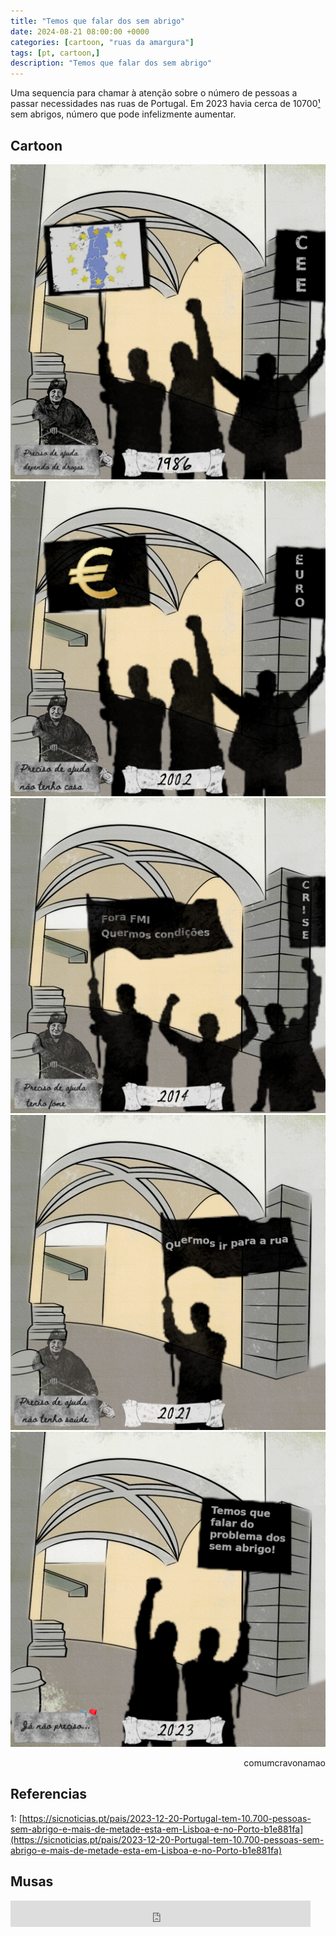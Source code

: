 ```yaml
---
title: "Temos que falar dos sem abrigo"
date: 2024-08-21 08:00:00 +0000
categories: [cartoon, "ruas da amargura"]
tags: [pt, cartoon,]
description: "Temos que falar dos sem abrigo"
---
```


Uma sequencia para chamar à atenção sobre o número de pessoas a passar necessidades nas ruas de Portugal.
Em 2023 havia cerca de 10700[¹] sem abrigos, número que pode infelizmente aumentar.

## Cartoon

![evolução-dos-sem-abrigo-em-portugal_cee](/assets/images/evolução-dos-sem-abrigo-em-portugal_cee.png)
![evolução-dos-sem-abrigo-em-portugal_euros](/assets/images/evolução-dos-sem-abrigo-em-portugal_euros.png)
![evolução-dos-sem-abrigo-em-portugal_fmi](/assets/images/evolução-dos-sem-abrigo-em-portugal_fmi.png)
![evolução-dos-sem-abrigo-em-portugal_covid](/assets/images/evolução-dos-sem-abrigo-em-portugal_covid.png)
![evolução-dos-sem-abrigo-em-portugal_fim](/assets/images/evolução-dos-sem-abrigo-em-portugal_fim.png)
<p style="text-align:right">comumcravonamao</p>

## Referencias

1: [https://sicnoticias.pt/pais/2023-12-20-Portugal-tem-10.700-pessoas-sem-abrigo-e-mais-de-metade-esta-em-Lisboa-e-no-Porto-b1e881fa](https://sicnoticias.pt/pais/2023-12-20-Portugal-tem-10.700-pessoas-sem-abrigo-e-mais-de-metade-esta-em-Lisboa-e-no-Porto-b1e881fa)

[¹]: https://sicnoticias.pt/pais/2023-12-20-Portugal-tem-10.700-pessoas-sem-abrigo-e-mais-de-metade-esta-em-Lisboa-e-no-Porto-b1e881fa

## Musas

<iframe style="border: 0; width: 480px; height: 42px;" src="https://bandcamp.com/EmbeddedPlayer/album=1404691174/size=small/bgcol=333333/linkcol=0f91ff/transparent=true/" seamless><a href="https://rastilho.bandcamp.com/album/o-ltimo-p-r-do-sol">O último pôr do sol by Viralata</a></iframe>
